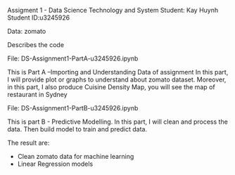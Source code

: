 Assigment 1 - Data Science Technology and System
Student: Kay Huynh
Student ID:u3245926

Data: zomato

Describes the code

File: DS-Assignment1-PartA-u3245926.ipynb

This is Part A –Importing and Understanding Data of assignment
In this part, I will provide plot or graphs to understand about zomato dataset.
Moreover, in this part, I also produce Cuisine Density Map, you will see the map of restaurant in Sydney

File: DS-Assignment1-PartB-u3245926.ipynb

This is part B - Predictive Modelling.
In this part, I will clean and process the data.
Then build model to train and predict data.

The result are:
- Clean zomato data for machine learning
- Linear Regression models